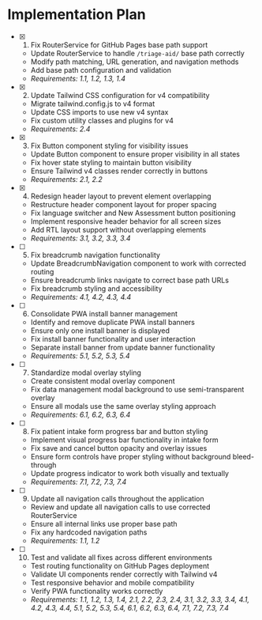 # Implementation Plan

- [x] 1. Fix RouterService for GitHub Pages base path support
  - Update RouterService to handle `/triage-aid/` base path correctly
  - Modify path matching, URL generation, and navigation methods
  - Add base path configuration and validation
  - _Requirements: 1.1, 1.2, 1.3, 1.4_

- [x] 2. Update Tailwind CSS configuration for v4 compatibility
  - Migrate tailwind.config.js to v4 format
  - Update CSS imports to use new v4 syntax
  - Fix custom utility classes and plugins for v4
  - _Requirements: 2.4_

- [x] 3. Fix Button component styling for visibility issues
  - Update Button component to ensure proper visibility in all states
  - Fix hover state styling to maintain button visibility
  - Ensure Tailwind v4 classes render correctly in buttons
  - _Requirements: 2.1, 2.2_

- [x] 4. Redesign header layout to prevent element overlapping
  - Restructure header component layout for proper spacing
  - Fix language switcher and New Assessment button positioning
  - Implement responsive header behavior for all screen sizes
  - Add RTL layout support without overlapping elements
  - _Requirements: 3.1, 3.2, 3.3, 3.4_

- [ ] 5. Fix breadcrumb navigation functionality
  - Update BreadcrumbNavigation component to work with corrected routing
  - Ensure breadcrumb links navigate to correct base path URLs
  - Fix breadcrumb styling and accessibility
  - _Requirements: 4.1, 4.2, 4.3, 4.4_

- [ ] 6. Consolidate PWA install banner management
  - Identify and remove duplicate PWA install banners
  - Ensure only one install banner is displayed
  - Fix install banner functionality and user interaction
  - Separate install banner from update banner functionality
  - _Requirements: 5.1, 5.2, 5.3, 5.4_

- [ ] 7. Standardize modal overlay styling
  - Create consistent modal overlay component
  - Fix data management modal background to use semi-transparent overlay
  - Ensure all modals use the same overlay styling approach
  - _Requirements: 6.1, 6.2, 6.3, 6.4_

- [ ] 8. Fix patient intake form progress bar and button styling
  - Implement visual progress bar functionality in intake form
  - Fix save and cancel button opacity and overlay issues
  - Ensure form controls have proper styling without background bleed-through
  - Update progress indicator to work both visually and textually
  - _Requirements: 7.1, 7.2, 7.3, 7.4_

- [ ] 9. Update all navigation calls throughout the application
  - Review and update all navigation calls to use corrected RouterService
  - Ensure all internal links use proper base path
  - Fix any hardcoded navigation paths
  - _Requirements: 1.1, 1.2_

- [ ] 10. Test and validate all fixes across different environments
  - Test routing functionality on GitHub Pages deployment
  - Validate UI components render correctly with Tailwind v4
  - Test responsive behavior and mobile compatibility
  - Verify PWA functionality works correctly
  - _Requirements: 1.1, 1.2, 1.3, 1.4, 2.1, 2.2, 2.3, 2.4, 3.1, 3.2, 3.3, 3.4, 4.1, 4.2, 4.3, 4.4, 5.1, 5.2, 5.3, 5.4, 6.1, 6.2, 6.3, 6.4, 7.1, 7.2, 7.3, 7.4_